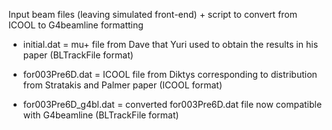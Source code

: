 Input beam files (leaving simulated front-end) + script to convert from ICOOL to G4beamline formatting

- initial.dat = mu+ file from Dave that Yuri used to obtain the results in his paper (BLTrackFile format)

- for003Pre6D.dat = ICOOL file from Diktys corresponding to distribution from Stratakis and Palmer paper (ICOOL format)

- for003Pre6D_g4bl.dat = converted for003Pre6D.dat file now compatible with G4beamline (BLTrackFile format)
